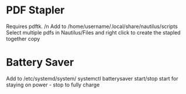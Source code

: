 <h1>PDF Stapler</h1>
Requires pdftk. /n
Add to /home/username/.local/share/nautilus/scripts
Select multiple pdfs in Nautilus/Files and right click to create the stapled together copy

<h1>Battery Saver</h1>
Add to /etc/systemd/system/
systemctl batterysaver start/stop
start for staying on power - stop to fully charge
